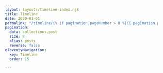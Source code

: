 ```yaml
---
layout: layouts/timeline-index.njk
title: Timeline
date: 2020-01-01
permalink: "/timeline/{% if pagination.pageNumber > 0 %}{{ pagination.pageNumber + 1 }}/{% endif %}index.html"
pagination:
  data: collections.post
  size: 8
  alias: posts
  reverse: false
eleventyNavigation:
  key: Timeline
  order: 15

---
```

